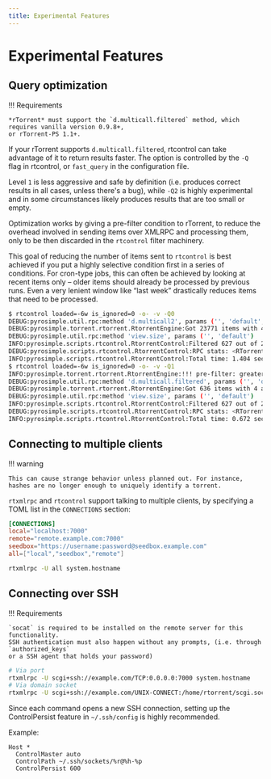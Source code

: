```yaml
---
title: Experimental Features
---
```


# Experimental Features

## Query optimization

!!! Requirements

    *rTorrent* must support the `d.multicall.filtered` method, which requires vanilla version 0.9.8+,
    or rTorrent-PS 1.1+.

If your rTorrent supports `d.multicall.filtered`, rtcontrol can take
advantage of it to return results faster. The option is controlled by
the `-Q` flag in rtcontrol, or `fast_query` in the configuration file.

Level `1` is less aggressive and safe by definition (i.e. produces
correct results in all cases, unless there's a bug), while ``-Q2`` is
highly experimental and in some circumstances likely produces results
that are too small or empty.

Optimization works by giving a pre-filter condition to rTorrent,
to reduce the overhead involved in sending items over XMLRPC and
processing them, only to be then discarded in the ``rtcontrol`` filter
machinery.

This goal of reducing the number of items sent to ``rtcontrol`` is
best achieved if you put a highly selective condition first in a
series of conditions. For cron-type jobs, this can often be achieved
by looking at recent items only – older items should already be
processed by previous runs. Even a very lenient window like “last
week” drastically reduces items that need to be processed.

```bash
$ rtcontrol loaded=-6w is_ignored=0 -o- -v -Q0
DEBUG:pyrosimple.util.rpc:method 'd.multicall2', params ('', 'default', 'd.custom=tm_loaded', 'd.hash=', 'd.ignore_commands=', 'd.name=')
DEBUG:pyrosimple.torrent.rtorrent.RtorrentEngine:Got 23771 items with 4 attributes from 'localhost:415' [<xmlrpc.client._Method object at 0x7ff59c348d30>]
DEBUG:pyrosimple.util.rpc:method 'view.size', params ('', 'default')
INFO:pyrosimple.scripts.rtcontrol.RtorrentControl:Filtered 627 out of 23771 torrents.
DEBUG:pyrosimple.scripts.rtcontrol.RtorrentControl:RPC stats: <RTorrentProxy via json for scgi://localhost:7000?rpc=json>
INFO:pyrosimple.scripts.rtcontrol.RtorrentControl:Total time: 1.404 seconds.
$ rtcontrol loaded=-6w is_ignored=0 -o- -v -Q1
INFO:pyrosimple.torrent.rtorrent.RtorrentEngine:!!! pre-filter: greater=value=$d.custom=tm_loaded,value=1652724506
DEBUG:pyrosimple.util.rpc:method 'd.multicall.filtered', params ('', 'default', 'greater=value=$d.custom=tm_loaded,value=1652724506', 'd.custom=tm_loaded', 'd.hash=', 'd.ignore_commands=', 'd.name=')
DEBUG:pyrosimple.torrent.rtorrent.RtorrentEngine:Got 636 items with 4 attributes from 'localhost:415' [<xmlrpc.client._Method object at 0x7f7f03428dc0>]
DEBUG:pyrosimple.util.rpc:method 'view.size', params ('', 'default')
INFO:pyrosimple.scripts.rtcontrol.RtorrentControl:Filtered 627 out of 23771 torrents.
DEBUG:pyrosimple.scripts.rtcontrol.RtorrentControl:RPC stats: <RTorrentProxy via json for scgi://localhost:7000?rpc=json>
INFO:pyrosimple.scripts.rtcontrol.RtorrentControl:Total time: 0.672 seconds.
```

## Connecting to multiple clients

!!! warning

    This can cause strange behavior unless planned out. For instance, hashes are no longer enough to uniquely identify a torrent.

`rtxmlrpc` and `rtcontrol` support talking to multiple clients, by
specifying a TOML list in the `CONNECTIONS` section:
```toml
[CONNECTIONS]
local="localhost:7000"
remote="remote.example.com:7000"
seedbox="https://username:password@seedbox.example.com"
all=["local","seedbox","remote"]
```
```bash
rtxmlrpc -U all system.hostname
```

## Connecting over SSH

!!! Requirements

    `socat` is required to be installed on the remote server for this functionality.
    SSH authentication must also happen without any prompts, (i.e. through `authorized_keys`
    or a SSH agent that holds your password)

```bash
# Via port
rtxmlrpc -U scgi+ssh://example.com/TCP:0.0.0.0:7000 system.hostname
# Via domain socket
rtxmlrpc -U scgi+ssh://example.com/UNIX-CONNECT:/home/rtorrent/scgi.sock system.hostname
```

Since each command opens a new SSH connection, setting up the
ControlPersist feature in `~/.ssh/config` is highly recommended.

Example:
```
Host *
  ControlMaster auto
  ControlPath ~/.ssh/sockets/%r@%h-%p
  ControlPersist 600
```
